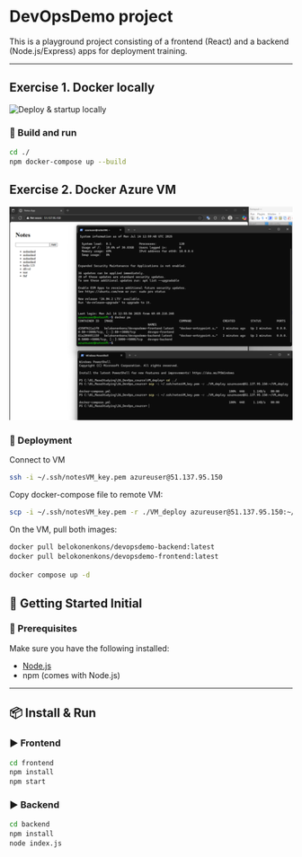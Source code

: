 # DevOpsDemo project

This is a playground project consisting of a frontend (React) and a backend (Node.js/Express) apps for deployment training.

---
## Exercise 1. Docker locally​
![Deploy & startup locally](assets/images/Docker-compose_locally​.png)

### 🔧 Build and run 
```bash
cd ./
npm docker-compose up --build
```


## Exercise 2. Docker Azure VM
![Deploy & startup remoutly at Azure VM](assets/images/Remote-access_AzureVM.png)

### 🔧 Deployment
Connect to VM
```bash
ssh -i ~/.ssh/notesVM_key.pem azureuser@51.137.95.150
```
Copy docker-compose file to remote VM:
```bash
scp -i ~/.ssh/notesVM_key.pem -r ./VM_deploy azureuser@51.137.95.150:~/VM_deploy
```

On the VM, pull both images:
```bash
docker pull belokonenkons/devopsdemo-backend:latest
docker pull belokonenkons/devopsdemo-frontend:latest

docker compose up -d
```

## 🚀 Getting Started Initial

### 🔧 Prerequisites

Make sure you have the following installed:

- [Node.js](https://nodejs.org/)
- npm (comes with Node.js)

---

## 📦 Install & Run

### ▶️ Frontend
```bash
cd frontend
npm install
npm start
```
### ▶️ Backend
```bash
cd backend
npm install
node index.js
```